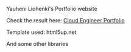 Yauheni Liohenki's Portfolio website

Check the result here: [Cloud Engineer Portfolio](https://yliohenki.github.io "Cloud Engineer Portfolio")

Template used: html5up.net

And some other libraries
